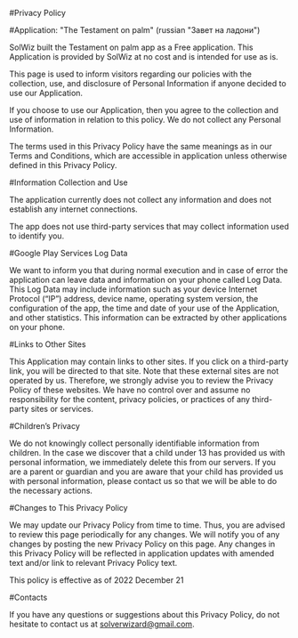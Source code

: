 #Privacy Policy

#Application: "The Testament on palm" (russian "Завет на ладони")

SolWiz built the Testament on palm app as a Free application. This Application is provided by SolWiz at no cost and is intended for use as is.

This page is used to inform visitors regarding our policies with the collection, use, and disclosure of Personal Information if anyone decided to use our Application.

If you choose to use our Application, then you agree to the collection and use of information in relation to this policy. We do not collect any Personal Information.

The terms used in this Privacy Policy have the same meanings as in our Terms and Conditions, which are accessible in application unless otherwise defined in this Privacy Policy.

#Information Collection and Use

The application currently does not collect any information and does not establish any internet connections.

The app does not use third-party services that may collect information used to identify you.


#Google Play Services Log Data

We want to inform you that during normal execution and in case of error the application can leave data and information on your phone called Log Data. This Log Data may include information such as your device Internet Protocol (“IP”) address, device name, operating system version, the configuration of the app, the time and date of your use of the Application, and other statistics. This information can be extracted by other applications on your phone.

#Links to Other Sites

This Application may contain links to other sites. If you click on a third-party link, you will be directed to that site. Note that these external sites are not operated by us. Therefore, we strongly advise you to review the Privacy Policy of these websites. We have no control over and assume no responsibility for the content, privacy policies, or practices of any third-party sites or services.

#Children’s Privacy

We do not knowingly collect personally identifiable information from children. In the case we discover that a child under 13 has provided us with personal information, we immediately delete this from our servers. If you are a parent or guardian and you are aware that your child has provided us with personal information, please contact us so that we will be able to do the necessary actions.

#Changes to This Privacy Policy

We may update our Privacy Policy from time to time. Thus, you are advised to review this page periodically for any changes. We will notify you of any changes by posting the new Privacy Policy on this page. Any changes in this Privacy Policy will be reflected in application updates with amended text and/or link to relevant Privacy Policy text.

This policy is effective as of 2022 December 21

#Contacts

If you have any questions or suggestions about this Privacy Policy, do not hesitate to contact us at solverwizard@gmail.com.

